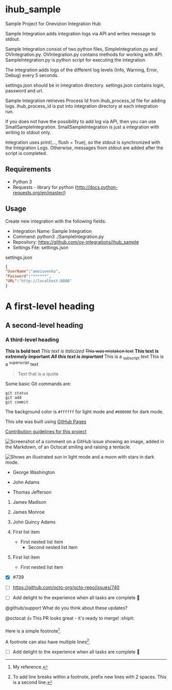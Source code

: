 # ihub_sample
Sample Project for Onevizion Integration Hub

Sample Integration adds integration logs via API and writes message to stdout.

Sample Integration consist of two python files, SimpleIntegration.py and OVIntegration.py.
OVIntegration.py contains methods for working with API. SampleIntegration.py is python script for executing the integration. 

The integration adds logs of the different log levels (Info, Warning, Error, Debug) every 5 seconds. 

settings.json should be in integration directory. settings.json contains login, password and url. 

Sample Integration retrieves Process Id from ihub_process_id file for adding logs. ihub_process_id is put into integration directory at each integration run.

If you does not have the possibility to add log via API, then you can use SmallSampleIntegration. SmallSampleIntegration is just a integration with writing to stdout only.

Integration uses print(..., flush = True), so the stdout is synchronized with the Integration Logs. Otherwise, messages from stdout are added after the script is completed.

## Requirements
- Python 3
- Requests - library for python (http://docs.python-requests.org/en/master/)

## Usage
Create new integration with the following fields: 
- Integration Name: Sample Integration
- Command: python3 ./SampleIntegration.py
- Repository: https://github.com/ov-integrations/ihub_sample
- Settings File: settings.json




settings.json

```json
{
"UserName":"amoiseenko",
"Password":"******",
"URL":"http://localhost:8080"
}
```

# A first-level heading
## A second-level heading
### A third-level heading

**This is bold text**
_This text is italicized_
~~This was mistaken text~~
**This text is _extremely_ important**
***All this text is important***
This is a <sub>subscript</sub> text
This is a <sup>superscript</sup> text

> Text that is a quote


Some basic Git commands are:
```
git status
git add
git commit
```

The background color is `#ffffff` for light mode and `#000000` for dark mode.

This site was built using [GitHub Pages](https://pages.github.com/)

[Contribution guidelines for this project](docs/CONTRIBUTING.md)

![Screenshot of a comment on a GitHub issue showing an image, added in the Markdown, of an Octocat smiling and raising a tentacle.](https://myoctocat.com/assets/images/base-octocat.svg)


<picture>
  <source media="(prefers-color-scheme: dark)" srcset="https://user-images.githubusercontent.com/25423296/163456776-7f95b81a-f1ed-45f7-b7ab-8fa810d529fa.png">
  <source media="(prefers-color-scheme: light)" srcset="https://user-images.githubusercontent.com/25423296/163456779-a8556205-d0a5-45e2-ac17-42d089e3c3f8.png">
  <img alt="Shows an illustrated sun in light mode and a moon with stars in dark mode." src="https://user-images.githubusercontent.com/25423296/163456779-a8556205-d0a5-45e2-ac17-42d089e3c3f8.png">
</picture>


- George Washington
* John Adams
+ Thomas Jefferson


1. James Madison
2. James Monroe
3. John Quincy Adams

1. First list item
   - First nested list item
     - Second nested list item
	 
100. First list item
     - First nested list item
	 
	 
	 
- [x] #739
- [ ] https://github.com/octo-org/octo-repo/issues/740
- [ ] Add delight to the experience when all tasks are complete :tada:


@github/support What do you think about these updates?

@octocat :+1: This PR looks great - it's ready to merge! :shipit:


Here is a simple footnote[^1].

A footnote can also have multiple lines[^2].

[^1]: My reference.
[^2]: To add line breaks within a footnote, prefix new lines with 2 spaces.
  This is a second line.
  
  
<!-- This content will not appear in the rendered Markdown -->
- [ ] Add delight to the experience when all tasks are complete :tada: